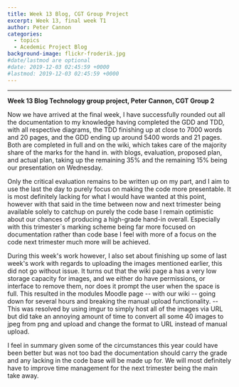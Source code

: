 ```yaml
---
title: Week 13 Blog, CGT Group Project
excerpt: Week 13, final week T1
author: Peter Cannon
categories:
  - topics
  - Acedemic Project Blog
background-image: flickr-froderik.jpg
#date/lastmod are optional
#date: 2019-12-03 02:45:59 +0000
#lastmod: 2019-12-03 02:45:59 +0000
---
```


<hr />

**Week 13 Blog Technology group project, Peter Cannon, CGT Group 2**

Now we have arrived at the final week, I have successfully rounded out all the documentation to my knowledge having completed the GDD and TDD, with all respective diagrams, the TDD finishing up at close to 7000 words and 20 pages, and the GDD ending up around 5400 words and 21 pages. Both are completed in full and on the wiki, which takes care of the majority share of the marks for the hand in. with blogs, evaluation, proposed plan, and actual plan, taking up the remaining 35% and the remaining 15% being our presentation on Wednesday.

Only the critical evaluation remains to be written up on my part, and I aim to use the last the day to purely focus on making the code more presentable. It is most definitely lacking for what I would have wanted at this point, however with that said in the time between now and next trimester being available solely to catchup on purely the code base I remain optimistic about our chances of producing a high-grade hand-in overall. Especially with this trimester`s marking scheme being far more focused on documentation rather than code base I feel with more of a focus on the code next trimester much more will be achieved.

During this week's work however, I also set about finishing up some of last week's work with regards to uploading the images mentioned earlier, this did not go without issue. It turns out that the wiki page a has a very low storage capacity for images, and we either do have permissions, or interface to remove them, nor does it prompt the user when the space is full. This resulted in the modules Moodle page -- with our wiki -- going down for several hours and breaking the manual upload functionality. -- This was resolved by using imgur to simply host all of the images via URL but did take an annoying amount of time to convert all some 40 images to jpeg from png and upload and change the format to URL instead of manual upload.

I feel in summary given some of the circumstances this year could have been better but was not too bad the documentation should carry the grade and any lacking in the code base will be made up for. We will most definitely have to improve time management for the next trimester being the main take away.
